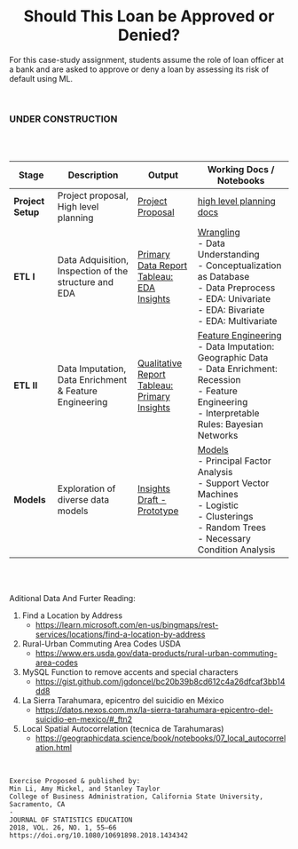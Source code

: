  <center>

# Should This Loan be Approved or Denied?

</center>

For this case-study assignment, students assume the role of loan officer at a bank and are asked to approve or deny a loan by assessing its risk of default using  ML.

<br>

<h3>UNDER CONSTRUCTION</h3>
<br>
<br>


| Stage | Description | Output | Working Docs / Notebooks |
|----|----|----|----|
| **Project Setup** | Project proposal, High level planning | [Project Proposal]()  <br>  | [high level planning docs]() <br> |
| **ETL I** | Data Adquisition, Inspection of the structure and EDA | [Primary Data Report]() <br> [Tableau: EDA Insights]() | [Wrangling]() <br> - Data Understanding <br> - Conceptualization as Database <br> - Data Preprocess <br> - EDA: Univariate <br> - EDA: Bivariate <br> - EDA: Multivariate |
| **ETL II** | Data Imputation, Data Enrichment & Feature Engineering |  [Qualitative Report]() <br> [Tableau: Primary Insights]() | [Feature Engineering]() <br> - Data Imputation: Geographic Data <br> - Data Enrichment: Recession <br> - Feature Engineering <br> - Interpretable Rules: Bayesian Networks|
| **Models** | Exploration of diverse data models | [Insights]() <br> [Draft - Prototype]() <br> | [Models]() <br> - Principal Factor Analysis <br> - Support Vector Machines <br> - Logistic <br> - Clusterings <br> - Random Trees <br> - Necessary Condition Analysis |

<!--
Extraction of interpretable rules through Bayesian networks
https://github.com/hayesall/bn-rule-extraction
!-->
<br>
<br>

Aditional Data And Furter Reading:

1. Find a Location by Address
     - https://learn.microsoft.com/en-us/bingmaps/rest-services/locations/find-a-location-by-address
2. Rural-Urban Commuting Area Codes USDA
     - https://www.ers.usda.gov/data-products/rural-urban-commuting-area-codes
3. MySQL Function to remove accents and special characters 
     - https://gist.github.com/jgdoncel/bc20b39b8cd612c4a26dfcaf3bb14dd8
4. La Sierra Tarahumara, epicentro del suicidio en México
      - https://datos.nexos.com.mx/la-sierra-tarahumara-epicentro-del-suicidio-en-mexico/#_ftn2
6. Local Spatial Autocorrelation (tecnica de Tarahumaras)
      - https://geographicdata.science/book/notebooks/07_local_autocorrelation.html
  

<!--
https://www.erim.eur.nl/fileadmin/centre_content/necessary_condition_analysis/Supplementary_Material_NCA_and_regression_20210604.pdf
https://bookdown.org/ncabook/advanced_nca2/miscellaneous.html#nca-software
https://www.erim.eur.nl/fileadmin/user_upload/_generated_/download/Quick_Start_Guide_NCA_3.1.0_March_2__2021.pdf
!-->
<br>


    Exercise Proposed & published by:
    Min Li, Amy Mickel, and Stanley Taylor
    College of Business Administration, California State University, Sacramento, CA
    -
    JOURNAL OF STATISTICS EDUCATION
    2018, VOL. 26, NO. 1, 55–66
    https://doi.org/10.1080/10691898.2018.1434342

    
